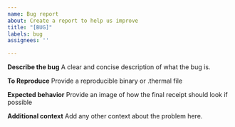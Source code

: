 ```yaml
---
name: Bug report
about: Create a report to help us improve
title: "[BUG]"
labels: bug
assignees: ''

---
```


**Describe the bug**
A clear and concise description of what the bug is.

**To Reproduce**
Provide a reproducible binary or .thermal file

**Expected behavior**
Provide an image of how the final receipt should look if possible

**Additional context**
Add any other context about the problem here.
